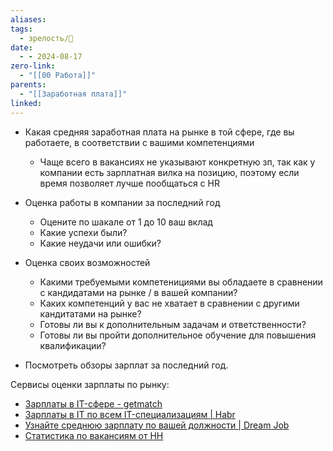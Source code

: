 ```yaml
---
aliases: 
tags:
  - зрелость/🌱
date:
  - - 2024-08-17
zero-link:
  - "[[00 Работа]]"
parents:
  - "[[Заработная плата]]"
linked:
---
```


- Какая средняя заработная плата на рынке в той сфере, где вы работаете, в соответствии с вашими компетенциями
	- Чаще всего в вакансиях не указывают конкретную зп, так как у компании есть зарплатная вилка на позицию, поэтому если время позволяет лучше пообщаться с HR
- Оценка работы в компании за последний год
	- Оцените по шакале от 1 до 10 ваш вклад
	- Какие успехи были?
	- Какие неудачи или ошибки?
- Оценка своих возможностей
	- Какими требуемыми компетенициями вы обладаете в сравнении с кандидатами на рынке / в вашей компании?
	- Каких компетенций у вас не хватает в сравнении с другими кандитатами на рынке?
	- Готовы ли вы к дополнительным задачам и ответственности?
	- Готовы ли вы пройти дополнительное обучение для повышения квалификации?

- Посмотреть обзоры зарплат за последний год.

Сервисы оценки зарплаты по рынку:
- [Зарплаты в IT-сфере - getmatch](https://getmatch.ru/salaries?s=footer)
- [Зарплаты в IT по всем IT-специализациям | Habr](https://career.habr.com/salaries)
- [Узнайте среднюю зарплату по вашей должности | Dream Job](https://dreamjob.ru/salary)
- [Статистика по вакансиям от HH](https://spb.hh.ru/article/vacancy_summary)